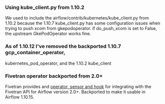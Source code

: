 ### Using kube_client.py from 1.10.2
We used to include the airflow/contrib/kubernetes/kube_client.py from 1.10.2
because the 1.10.7 kube_client.py has some configuration issues when
trying to push xcom from gkepodoperator. if do_push_xcom is set to False,
the upstream GkePodOperator works fine.

### As of 1.10.12 I've removed the backported 1.10.7 gcp_container_operator,
kubernetes_pod_operator, and the 1.10.2 kube_client

### Fivetran operator backported from 2.0+
Fivetran provides and [operator, sensor and hook](https://github.com/fivetran/airflow-provider-fivetran)
for integrating with the Fivetran API for Airflow version 2.0+. Backported to
make it usable in Airflow 1.10.15.
